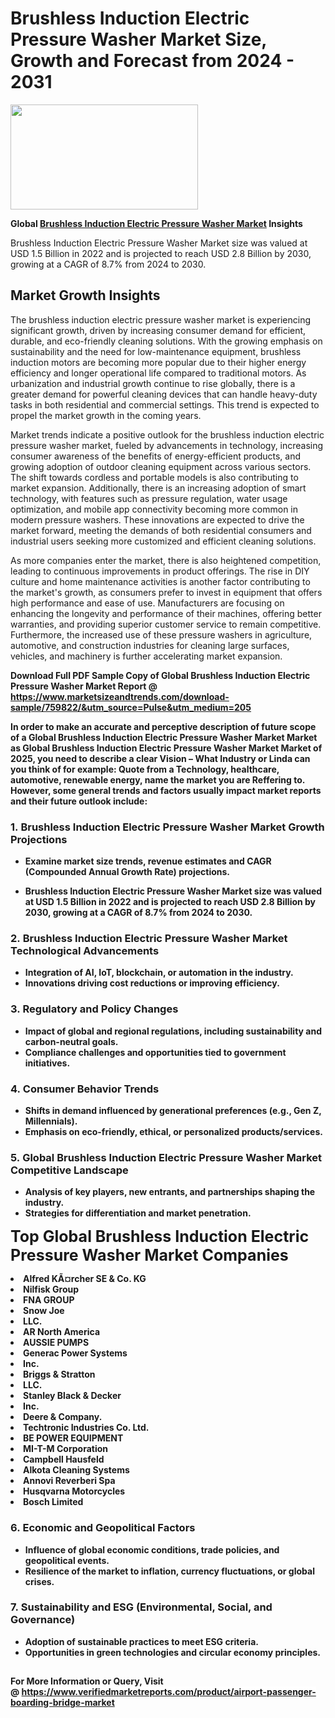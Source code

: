 <H1>Brushless Induction Electric Pressure Washer Market Size, Growth and Forecast from 2024 - 2031</H1><img class="aligncenter size-medium wp-image-584254" src="https://thirdeyenews.in/wp-content/uploads/2024/09/Global-Market-Research-300x168.jpeg" alt="" width="300" height="168" /><p><strong>Global&nbsp;<a href="https://www.marketsizeandtrends.com/download-sample/759822/&amp;utm_source=Pulse&amp;utm_medium=205">Brushless Induction Electric Pressure Washer Market</a> Insights</strong></p><p>Brushless Induction Electric Pressure Washer Market size was valued at USD 1.5 Billion in 2022 and is projected to reach USD 2.8 Billion by 2030, growing at a CAGR of 8.7% from 2024 to 2030.</p><p><h2>Market Growth Insights</h2> <p>The brushless induction electric pressure washer market is experiencing significant growth, driven by increasing consumer demand for efficient, durable, and eco-friendly cleaning solutions. With the growing emphasis on sustainability and the need for low-maintenance equipment, brushless induction motors are becoming more popular due to their higher energy efficiency and longer operational life compared to traditional motors. As urbanization and industrial growth continue to rise globally, there is a greater demand for powerful cleaning devices that can handle heavy-duty tasks in both residential and commercial settings. This trend is expected to propel the market growth in the coming years.</p> <p><strong></strong></p> <p>Market trends indicate a positive outlook for the brushless induction electric pressure washer market, fueled by advancements in technology, increasing consumer awareness of the benefits of energy-efficient products, and growing adoption of outdoor cleaning equipment across various sectors. The shift towards cordless and portable models is also contributing to market expansion. Additionally, there is an increasing adoption of smart technology, with features such as pressure regulation, water usage optimization, and mobile app connectivity becoming more common in modern pressure washers. These innovations are expected to drive the market forward, meeting the demands of both residential consumers and industrial users seeking more customized and efficient cleaning solutions.</p> <p>As more companies enter the market, there is also heightened competition, leading to continuous improvements in product offerings. The rise in DIY culture and home maintenance activities is another factor contributing to the market's growth, as consumers prefer to invest in equipment that offers high performance and ease of use. Manufacturers are focusing on enhancing the longevity and performance of their machines, offering better warranties, and providing superior customer service to remain competitive. Furthermore, the increased use of these pressure washers in agriculture, automotive, and construction industries for cleaning large surfaces, vehicles, and machinery is further accelerating market expansion.</p> <p><strong></p><p><span class=""><strong>Download Full PDF Sample Copy of Global Brushless Induction Electric Pressure Washer Market Report</strong> @ <a href="https://www.marketsizeandtrends.com/download-sample/759822/&amp;utm_source=Pulse&amp;utm_medium=205" target="_blank">https://www.marketsizeandtrends.com/download-sample/759822/&amp;utm_source=Pulse&amp;utm_medium=205</a></span></p><p>In order to make an accurate and perceptive description of future scope of a Global&nbsp;Brushless Induction Electric Pressure Washer Market Market as Global&nbsp;Brushless Induction Electric Pressure Washer Market Market of 2025, you need to describe a clear Vision &ndash; What Industry or Linda can you think of for example: Quote from a Technology, healthcare, automotive, renewable energy, name the market you are Reffering to. However, some general trends and factors usually impact market reports and their future outlook include:</p><h3>1.&nbsp;<strong>Brushless Induction Electric Pressure Washer Market Growth Projections</strong></h3><ul><li>Examine market size trends, revenue estimates and CAGR (Compounded Annual Growth Rate) projections.</li><li><p>Brushless Induction Electric Pressure Washer Market size was valued at USD 1.5 Billion in 2022 and is projected to reach USD 2.8 Billion by 2030, growing at a CAGR of 8.7% from 2024 to 2030.</p></li></ul><h3>2.&nbsp;<strong>Brushless Induction Electric Pressure Washer Market Technological Advancements</strong></h3><ul><li>Integration of AI, IoT, blockchain, or automation in the industry.</li><li>Innovations driving cost reductions or improving efficiency.</li></ul><h3>3.&nbsp;<strong>Regulatory and Policy Changes</strong></h3><ul><li>Impact of global and regional regulations, including sustainability and carbon-neutral goals.</li><li>Compliance challenges and opportunities tied to government initiatives.</li></ul><h3>4.&nbsp;<strong>Consumer Behavior Trends</strong></h3><ul><li>Shifts in demand influenced by generational preferences (e.g., Gen Z, Millennials).</li><li>Emphasis on eco-friendly, ethical, or personalized products/services.</li></ul><h3>5.&nbsp;<strong>Global Brushless Induction Electric Pressure Washer Market Competitive Landscape</strong></h3><ul><li>Analysis of key players, new entrants, and partnerships shaping the industry.</li><li>Strategies for differentiation and market penetration.</li></ul><p data-pm-slice="1 1 []"><span style="color: inherit; font-family: inherit; font-size: 25px;">Top Global Brushless Induction Electric Pressure Washer Market Companies</span></p><div class="" data-test-id=""><p><li>Alfred KÃ¤rcher SE & Co. KG</li><li> Nilfisk Group</li><li> FNA GROUP</li><li> Snow Joe</li><li> LLC.</li><li> AR North America</li><li> AUSSIE PUMPS</li><li> Generac Power Systems</li><li> Inc.</li><li> Briggs & Stratton</li><li> LLC.</li><li> Stanley Black & Decker</li><li> Inc.</li><li> Deere & Company.</li><li> Techtronic Industries Co. Ltd.</li><li> BE POWER EQUIPMENT</li><li> MI-T-M Corporation</li><li> Campbell Hausfeld</li><li> Alkota Cleaning Systems</li><li> Annovi Reverberi Spa</li><li> Husqvarna Motorcycles</li><li> Bosch Limited</li></p></div><h3>6.&nbsp;<strong>Economic and Geopolitical Factors</strong></h3><ul><li>Influence of global economic conditions, trade policies, and geopolitical events.</li><li>Resilience of the market to inflation, currency fluctuations, or global crises.</li></ul><h3>7.&nbsp;<strong>Sustainability and ESG (Environmental, Social, and Governance)</strong></h3><ul><li>Adoption of sustainable practices to meet ESG criteria.</li><li>Opportunities in green technologies and circular economy principles.</li></ul><h2><strong style="font-size: 14px;">For More Information or Query, Visit @&nbsp;</strong><a style="background-color: #ffffff; font-size: 14px;" href="https://www.marketsizeandtrends.com/report/brushless-induction-electric-pressure-washer-market/" target="_blank">https://www.verifiedmarketreports.com/product/airport-passenger-boarding-bridge-market</a></h2>
